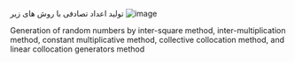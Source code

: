 تولید اعداد تصادفی با روش های زیر
![image](https://github.com/REZAKAZAZI00/random/assets/80042630/42482454-5904-4814-a96c-9461be4c0c25)

Generation of random numbers by inter-square method, inter-multiplication method, constant multiplicative method, collective collocation method, and linear collocation generators method


